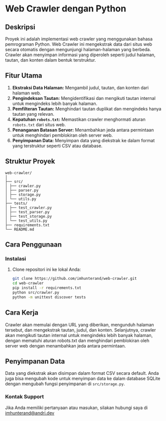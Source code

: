# Web Crawler dengan Python

## Deskripsi

Proyek ini adalah implementasi web crawler yang menggunakan bahasa pemrograman Python. Web Crawler ini mengekstrak data dari situs web secara otomatis dengan mengunjungi halaman-halaman yang berbeda. Crawler akan menyimpan informasi yang diperoleh seperti judul halaman, tautan, dan konten dalam bentuk terstruktur.

## Fitur Utama

1. **Ekstraksi Data Halaman:** Mengambil judul, tautan, dan konten dari halaman web.
2. **Pengindeksan Tautan:** Mengidentifikasi dan mengikuti tautan internal untuk mengindeks lebih banyak halaman.
3. **Pemfilteran Tautan:** Menghindari tautan duplikat dan mengindeks hanya tautan yang relevan.
4. **Kepatuhan `robots.txt`:** Memastikan crawler menghormati aturan `robots.txt` dari situs web.
5. **Penanganan Batasan Server:** Menambahkan jeda antara permintaan untuk menghindari pemblokiran oleh server web.
6. **Penyimpanan Data:** Menyimpan data yang diekstrak ke dalam format yang terstruktur seperti CSV atau database.

## Struktur Proyek
```
web-crawler/
│
├── src/
│ ├── crawler.py
│ ├── parser.py
│ ├── storage.py
│ └── utils.py
├── tests/
│ ├── test_crawler.py
│ ├── test_parser.py
│ ├── test_storage.py
│ └── test_utils.py
├── requirements.txt
└── README.md
```
## Cara Penggunaan

### Instalasi

1. Clone repositori ini ke lokal Anda:

   ```bash
   git clone https://github.com/imhunterand/web-crawler.git
   cd web-crawler
   pip install -r requirements.txt
   python src/crawler.py
   python -m unittest discover tests
   ```

## Cara Kerja
Crawler akan memulai dengan URL yang diberikan, mengunduh halaman tersebut, dan mengekstrak tautan, judul, dan konten. Selanjutnya, crawler akan mengikuti tautan internal untuk mengindeks lebih banyak halaman, dengan mematuhi aturan robots.txt dan menghindari pemblokiran oleh server web dengan menambahkan jeda antara permintaan.

## Penyimpanan Data
Data yang diekstrak akan disimpan dalam format CSV secara default. Anda juga bisa mengubah kode untuk menyimpan data ke dalam database SQLite dengan mengubah fungsi penyimpanan di `src/storage.py`.

### Kontak Support
Jika Anda memiliki pertanyaan atau masukan, silakan hubungi saya di imhunterand@andri.dev
